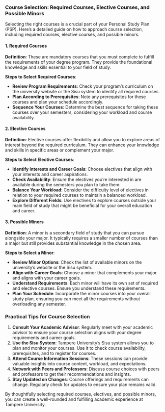 ### Course Selection: Required Courses, Elective Courses, and Possible Minors

Selecting the right courses is a crucial part of your Personal Study Plan (PSP). Here’s a detailed guide on how to approach course selection, including required courses, elective courses, and possible minors.

#### 1. Required Courses

**Definition**: These are mandatory courses that you must complete to fulfill the requirements of your degree program. They provide the foundational knowledge and skills essential to your field of study.

**Steps to Select Required Courses**:
- **Review Program Requirements**: Check your program’s curriculum on the university website or the Sisu system to identify all required courses.
- **Plan According to Prerequisites**: Note any prerequisites for these courses and plan your schedule accordingly.
- **Sequence Your Courses**: Determine the best sequence for taking these courses over your semesters, considering your workload and course availability.

#### 2. Elective Courses

**Definition**: Elective courses offer flexibility and allow you to explore areas of interest beyond the required curriculum. They can enhance your knowledge and skills in specific areas or complement your major.

**Steps to Select Elective Courses**:
- **Identify Interests and Career Goals**: Choose electives that align with your interests and career aspirations.
- **Check Availability**: Ensure the electives you’re interested in are available during the semesters you plan to take them.
- **Balance Your Workload**: Consider the difficulty level of electives in relation to your required courses to maintain a balanced workload.
- **Explore Different Fields**: Use electives to explore courses outside your main field of study that might be beneficial for your overall education and career.

#### 3. Possible Minors

**Definition**: A minor is a secondary field of study that you can pursue alongside your major. It typically requires a smaller number of courses than a major but still provides substantial knowledge in the chosen area.

**Steps to Select a Minor**:
- **Review Minor Options**: Check the list of available minors on the university’s website or the Sisu system.
- **Align with Career Goals**: Choose a minor that complements your major and aligns with your career goals.
- **Understand Requirements**: Each minor will have its own set of required and elective courses. Ensure you understand these requirements.
- **Plan Your Schedule**: Incorporate the minor courses into your overall study plan, ensuring you can meet all the requirements without overloading any semester.

### Practical Tips for Course Selection

1. **Consult Your Academic Advisor**: Regularly meet with your academic advisor to ensure your course selection aligns with your degree requirements and career goals.
2. **Use the Sisu System**: Tampere University’s Sisu system allows you to plan and monitor your courses. Use it to check course availability, prerequisites, and to register for courses.
3. **Attend Course Information Sessions**: These sessions can provide valuable insights into course content, workload, and expectations.
4. **Network with Peers and Professors**: Discuss course choices with peers and professors to get their recommendations and insights.
5. **Stay Updated on Changes**: Course offerings and requirements can change. Regularly check for updates to ensure your plan remains valid.

By thoughtfully selecting required courses, electives, and possible minors, you can create a well-rounded and fulfilling academic experience at Tampere University.
